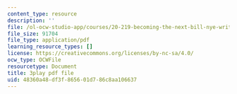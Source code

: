 ```yaml
---
content_type: resource
description: ''
file: /ol-ocw-studio-app/courses/20-219-becoming-the-next-bill-nye-writing-and-hosting-the-educational-show-january-iap-2015/48360a48df3f865601d786c8aa106637_ViSVJJoo7nE.pdf
file_size: 91704
file_type: application/pdf
learning_resource_types: []
license: https://creativecommons.org/licenses/by-nc-sa/4.0/
ocw_type: OCWFile
resourcetype: Document
title: 3play pdf file
uid: 48360a48-df3f-8656-01d7-86c8aa106637
---
```

